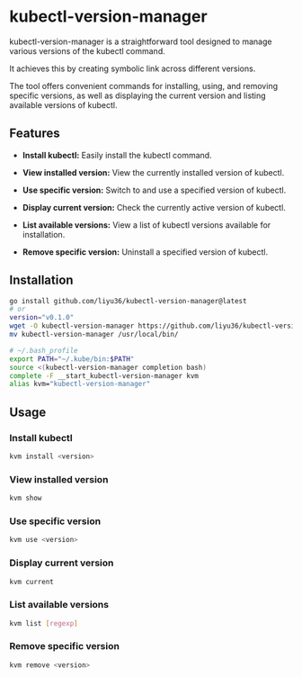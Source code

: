 # kubectl-version-manager

kubectl-version-manager is a straightforward tool designed to manage various versions of the kubectl command.

It achieves this by creating symbolic link across different versions.

The tool offers convenient commands for installing, using, and removing specific versions, as well as displaying the current version and listing available versions of kubectl.

## Features

- **Install kubectl:** Easily install the kubectl command.

- **View installed version:** View the currently installed version of kubectl.

- **Use specific version:** Switch to and use a specified version of kubectl.

- **Display current version:** Check the currently active version of kubectl.

- **List available versions:** View a list of kubectl versions available for installation.

- **Remove specific version:** Uninstall a specified version of kubectl.

## Installation

``` bash
go install github.com/liyu36/kubectl-version-manager@latest
# or
version="v0.1.0"
wget -O kubectl-version-manager https://github.com/liyu36/kubectl-version-manager/releases/download/${version}/kubectl-version-manager-${version}-darwin-arm64
mv kubectl-version-manager /usr/local/bin/

# ~/.bash_profile
export PATH="~/.kube/bin:$PATH"
source <(kubectl-version-manager completion bash)
complete -F __start_kubectl-version-manager kvm
alias kvm="kubectl-version-manager"
```

## Usage

### Install kubectl

``` bash
kvm install <version>
```

### View installed version

``` bash
kvm show
```

### Use specific version

``` bash
kvm use <version>
```

### Display current version

``` bash
kvm current
```

### List available versions

``` bash
kvm list [regexp]
```

### Remove specific version

``` bash
kvm remove <version>
```
